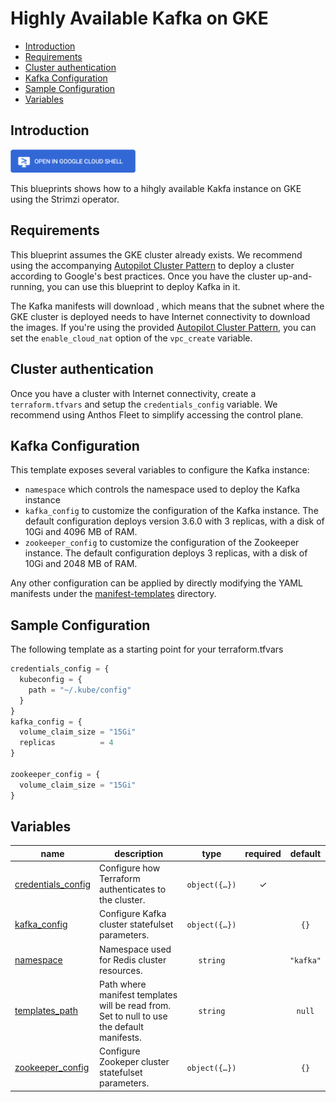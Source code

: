 # Highly Available Kafka on GKE

<!-- BEGIN TOC -->
- [Introduction](#introduction)
- [Requirements](#requirements)
- [Cluster authentication](#cluster-authentication)
- [Kafka Configuration](#kafka-configuration)
- [Sample Configuration](#sample-configuration)
- [Variables](#variables)
<!-- END TOC -->

## Introduction

<a href="https://shell.cloud.google.com/cloudshell/editor?cloudshell_git_repo=https://github.com/GoogleCloudPlatform/cloud-foundation-fabric.git&cloudshell_tutorial=kafka/tutorial.md&cloudshell_git_branch=gke-blueprints/0-redis&cloudshell_workspace=blueprints/gke/patterns&show=ide%2Cterminal">
<img width="200px" src="../../../../assets/images/cloud-shell-button.png">
</a>

This blueprints shows how to a hihgly available Kakfa instance on GKE using the Strimzi operator.

## Requirements

This blueprint assumes the GKE cluster already exists. We recommend using the accompanying [Autopilot Cluster Pattern](../autopilot-cluster) to deploy a cluster according to Google's best practices. Once you have the cluster up-and-running, you can use this blueprint to deploy Kafka in it.

The Kafka manifests will download , which means that the subnet where the GKE cluster is deployed needs to have Internet connectivity to download the images. If you're using the provided [Autopilot Cluster Pattern](../autopilot-cluster), you can set the `enable_cloud_nat` option of the `vpc_create` variable.

## Cluster authentication
Once you have a cluster with Internet connectivity, create a `terraform.tfvars` and setup the `credentials_config` variable. We recommend using Anthos Fleet to simplify accessing the control plane.

## Kafka Configuration

This template exposes several variables to configure the Kafka instance:
- `namespace` which controls the namespace used to deploy the Kafka instance
- `kafka_config` to customize the configuration of the Kafka instance. The default configuration deploys version 3.6.0 with 3 replicas, with a disk of 10Gi and 4096 MB of RAM.
- `zookeeper_config` to customize the configuration of the Zookeeper instance. The default configuration deploys 3 replicas, with a disk of 10Gi and 2048 MB of RAM.

Any other configuration can be applied by directly modifying the YAML manifests under the [manifest-templates](manifest-templates) directory.

## Sample Configuration

The following template as a starting point for your terraform.tfvars
```tfvars
credentials_config = {
  kubeconfig = {
    path = "~/.kube/config"
  }
}
kafka_config = {
  volume_claim_size = "15Gi"
  replicas          = 4
}

zookeeper_config = {
  volume_claim_size = "15Gi"
}
```
<!-- BEGIN TFDOC -->
## Variables

| name | description | type | required | default |
|---|---|:---:|:---:|:---:|
| [credentials_config](variables.tf#L17) | Configure how Terraform authenticates to the cluster. | <code title="object&#40;&#123;&#10;  fleet_host &#61; optional&#40;string&#41;&#10;  kubeconfig &#61; optional&#40;object&#40;&#123;&#10;    context &#61; optional&#40;string&#41;&#10;    path    &#61; optional&#40;string, &#34;&#126;&#47;.kube&#47;config&#34;&#41;&#10;  &#125;&#41;&#41;&#10;&#125;&#41;">object&#40;&#123;&#8230;&#125;&#41;</code> | ✓ |  |
| [kafka_config](variables.tf#L36) | Configure Kafka cluster statefulset parameters. | <code title="object&#40;&#123;&#10;  replicas          &#61; optional&#40;number, 3&#41;&#10;  volume_claim_size &#61; optional&#40;string, &#34;10Gi&#34;&#41;&#10;  version           &#61; optional&#40;string, &#34;3.6.0&#34;&#41;&#10;  jvm_memory        &#61; optional&#40;string, &#34;4096m&#34;&#41;&#10;&#125;&#41;">object&#40;&#123;&#8230;&#125;&#41;</code> |  | <code>&#123;&#125;</code> |
| [namespace](variables.tf#L48) | Namespace used for Redis cluster resources. | <code>string</code> |  | <code>&#34;kafka&#34;</code> |
| [templates_path](variables.tf#L55) | Path where manifest templates will be read from. Set to null to use the default manifests. | <code>string</code> |  | <code>null</code> |
| [zookeeper_config](variables.tf#L61) | Configure Zookeper cluster statefulset parameters. | <code title="object&#40;&#123;&#10;  replicas          &#61; optional&#40;number, 3&#41;&#10;  volume_claim_size &#61; optional&#40;string, &#34;10Gi&#34;&#41;&#10;  jvm_memory        &#61; optional&#40;string, &#34;2048m&#34;&#41;&#10;&#125;&#41;">object&#40;&#123;&#8230;&#125;&#41;</code> |  | <code>&#123;&#125;</code> |
<!-- END TFDOC -->
